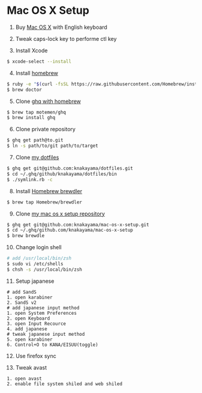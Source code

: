 Mac OS X Setup
==============

1. Buy [Mac OS X](http://www.apple.com/jp/mac/) with English keyboard

2. Tweak caps-lock key to performe ctl key

3. Install Xcode

```bash
$ xcode-select --install
```

4. Install [homebrew](http://brew.sh/)

```bash
$ ruby -e "$(curl -fsSL https://raw.githubusercontent.com/Homebrew/install/master/install)"
$ brew doctor
```

5. Clone [ghq with homebrew](https://github.com/motemen/homebrew-ghq)

```bash
$ brew tap motemen/ghq
$ brew install ghq
```

6. Clone private repository

```bash
$ ghq get path@to.git
$ ln -s path/to/git path/to/target
```

7. Clone [my dotfiles](https://github.com/knakayama/dotfiles)

```bash
$ ghq get git@github.com:knakayama/dotfiles.git
$ cd ~/.ghq/github/knakayama/dotfiles/bin
$ ./symlink.rb -c
```

8. Install [Homebrew brewdler](https://github.com/Homebrew/homebrew-brewdler)

```bash
$ brew tap Homebrew/brewdler
```

9. Clone [my mac os x setup repository](https://github.com/knakayama/mac-os-x-setup)

```bash
$ ghq get git@github.com:knakayama/mac-os-x-setup.git
$ cd ~/.ghq/github.com/knakayama/mac-os-x-setup
$ brew brewdle
```

10. Change login shell

```bash
# add /usr/local/bin/zsh
$ sudo vi /etc/shells
$ chsh -s /usr/local/bin/zsh
```

11. Setup japanese

```text
# add SandS
1. open karabiner
2. SandS v2
# add japanese input method
1. open System Preferences
2. open Keyboard
3. open Input Recource
4. add japanese
# tweak japanese input method
5. open karabiner
6. Control+O to KANA/EISUU(toggle)
```

12. Use firefox sync

13. Tweak avast

```text
1. open avast
2. enable file system shiled and web shiled
```


